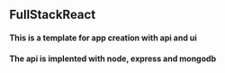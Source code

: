 ## FullStackReact

#### This is a template for app creation with api and ui
#### The api is implented with node, express and mongodb